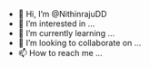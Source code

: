 - 👋 Hi, I’m @NithinrajuDD
- 👀 I’m interested in ...
- 🌱 I’m currently learning ...
- 💞️ I’m looking to collaborate on ...
- 📫 How to reach me ...

<!---
NithinrajuDD/NithinrajuDD is a ✨ special ✨ repository because its `README.md` (this file) appears on your GitHub profile.
You can click the Preview link to take a look at your changes.
--->
